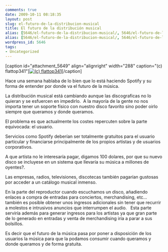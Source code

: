 ```yaml
---
comments: true
date: 2009-10-11 08:18:35
layout: post
slug: el-futuro-de-la-distribucion-musical
title: El futuro de la distribución musical
alias: [5646/el-futuro-de-la-distribucion-musical/, 5646/el-futuro-de-la-distribucion-musical]
alias: [5646/el-futuro-de-la-distribucion-musical/, 5646/el-futuro-de-la-distribucion-musical]
wordpress_id: 5646
tags:
- Uncategorized
---
```


[caption id="attachment_5649" align="alignright" width="288" caption="(c) flattop341"][![(c) flattop341](http://blog.alvareznavarro.es/images/2009/10/musica.jpg?w=288)](http://www.flickr.com/photos/flattop341/)[/caption]

Hace una semana hablaba de lo bien que lo está haciendo Spotify y su forma de entender por donde va el futuro de la música.

La distribución musical está cambiando aunque las discograficas no lo quieran y se esfuercen en impedirlo.  A la mayoría de la gente no nos importa tener un soporte físico con nuestro disco favorito sino poder oirlo siempre que queramos y donde queramos.

El problema es que actualmente los costes repercuten sobre la parte equivocada: el usuario.

Servicios como Spotify deberían ser totalmente gratuitos para el usuario particular y financiarse principalmente de los propios artistas y de usuarios corporativos.

A que artísta no le interesaría pagar, digamos 100 dolares, por que su nuevo disco se incluyese en un sistema que llevaría su música a millones de oyentes?.

Las empresas, radios, televisiones, discotecas también pagarían gustosas por acceder a un catálogo musical inmenso.

En la parte del reproductor cuando escuchamos un disco, añadiendo enlaces a compra de entradas para conciertos, merchandising, etc... también es posible obtener unos ingresos adicionales sin tener que recurrir a molestos e intrusivos anuncios que interrumpen el audio.   Esta parte serviría además para generar ingresos para los artistas ya que gran parte de lo generado en entradas y venta de merchandising iría a parar a sus bolsillos.

Es decir que el futuro de la música pasa por poner a disposición de los usuarios la música para que la podamos consumir cuando queramos y donde queramos y de forma gratuita.
